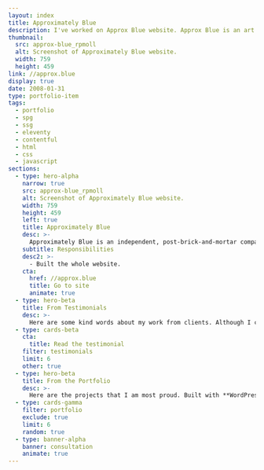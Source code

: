 ```yaml
---
layout: index
title: Approximately Blue
description: I've worked on Approx Blue website. Approx Blue is an art brokerage and management service mainly dealing with blue-chip fine art prints.
thumbnail:
  src: approx-blue_rpmoll
  alt: Screenshot of Approximately Blue website.
  width: 759
  height: 459
link: //approx.blue
display: true
date: 2008-01-31
type: portfolio-item
tags:
  - portfolio
  - spg
  - ssg
  - eleventy
  - contentful
  - html
  - css
  - javascript
sections:
  - type: hero-alpha
    narrow: true
    src: approx-blue_rpmoll
    alt: Screenshot of Approximately Blue website.
    width: 759
    height: 459
    left: true
    title: Approximately Blue
    desc: >-
      Approximately Blue is an independent, post-brick-and-mortar company and art brokerage and management service that mainly deals with blue-chip fine art prints in the primary market and advises on art transactions.
    subtitle: Responsibilities
    desc2: >-
      - Built the whole website.
    cta:
      href: //approx.blue
      title: Go to site
      animate: true
  - type: hero-beta
    title: From Testimonials
    desc: >-
      Here are some kind words about my work from clients. Although I collaborated with clients from more than 10 countries, most of them came from **The United States** and **Germany**.
  - type: cards-beta
    cta:
      title: Read the testimonial
    filter: testimonials
    limit: 6
    other: true
  - type: hero-beta
    title: From the Portfolio
    desc: >-
      Here are the projects that I am most proud. Built with **WordPress**, **Shopify**, **Eleventy**, **Jekyll**, and **Hugo**, among others.
  - type: cards-gamma
    filter: portfolio
    exclude: true
    limit: 6
    random: true
  - type: banner-alpha
    banner: consultation
    animate: true
---
```

